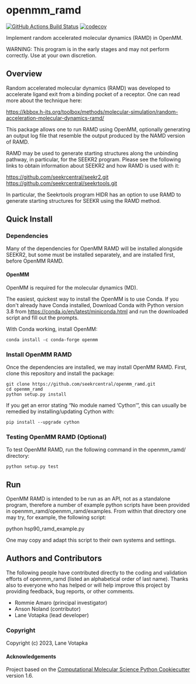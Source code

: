 openmm_ramd
==============================
[//]: # (Badges)
[![GitHub Actions Build Status](https://github.com/REPLACE_WITH_OWNER_ACCOUNT/openmm_ramd/workflows/CI/badge.svg)](https://github.com/REPLACE_WITH_OWNER_ACCOUNT/openmm_ramd/actions?query=workflow%3ACI)
[![codecov](https://codecov.io/gh/REPLACE_WITH_OWNER_ACCOUNT/openmm_ramd/branch/master/graph/badge.svg)](https://codecov.io/gh/REPLACE_WITH_OWNER_ACCOUNT/openmm_ramd/branch/master)


Implement random accelerated molecular dynamics (RAMD) in OpenMM.

WARNING: This program is in the early stages and may not perform correctly.
Use at your own discretion.

## Overview

Random accelerated molecular dynamics (RAMD) was developed to accelerate
ligand exit from a binding pocket of a receptor. One can read more about
the technique here:

https://kbbox.h-its.org/toolbox/methods/molecular-simulation/random-acceleration-molecular-dynamics-ramd/

This package allows one to run RAMD using OpenMM, optionally generating
an output log file that resemble the output produced by the NAMD version 
of RAMD.

RAMD may be used to generate starting structures along the unbinding
pathway, in particular, for the SEEKR2 program. Please see the following
links to obtain information about SEEKR2 and how RAMD is used with it:

https://github.com/seekrcentral/seekr2.git
https://github.com/seekrcentral/seekrtools.git

In particular, the Seekrtools program HIDR has an option to use RAMD to 
generate starting structures for SEEKR using the RAMD method.

## Quick Install

### Dependencies
Many of the dependencies for OpenMM RAMD will be installed alongside SEEKR2, but
some must be installed separately, and are installed first, before OpenMM RAMD.

#### OpenMM

OpenMM is required for the molecular dynamics (MD).

The easiest, quickest way to install the OpenMM is to use
Conda. If you don't already have Conda installed, Download Conda with 
Python version 3.8 from 
https://conda.io/en/latest/miniconda.html and run the downloaded script and 
fill out the prompts. 

With Conda working, install OpenMM:

```
conda install -c conda-forge openmm
```

### Install OpenMM RAMD

Once the dependencies are installed, we may install OpenMM RAMD. First, clone 
this repository and install the package:

```
git clone https://github.com/seekrcentral/openmm_ramd.git
cd openmm_ramd
python setup.py install
```

If you get an error stating “No module named ‘Cython’”, this can usually be 
remedied by installing/updating Cython with:

```
pip install --upgrade cython
```


### Testing OpenMM RAMD (Optional)
To test OpenMM RAMD, run the following command in the openmm_ramd/ directory:

```
python setup.py test
```

## Run

OpenMM RAMD is intended to be run as an API, not as a standalone program,
therefore a number of example python scripts have been provided in 
openmm_ramd/openmm_ramd/examples. From within that directory one may try,
for example, the following script:

python hsp90_ramd_example.py

One may copy and adapt this script to their own systems and settings.

## Authors and Contributors

The following people have contributed directly to the coding and validation
efforts of openmm_ramd (listed an alphabetical order of last name). 
Thanks also to everyone who has helped or will help improve this project by 
providing feedback, bug reports, or other comments.

* Rommie Amaro (principal investigator)
* Anson Noland (contributor)
* Lane Votapka (lead developer)

### Copyright

Copyright (c) 2023, Lane Votapka


#### Acknowledgements
 
Project based on the 
[Computational Molecular Science Python Cookiecutter](https://github.com/molssi/cookiecutter-cms) version 1.6.
